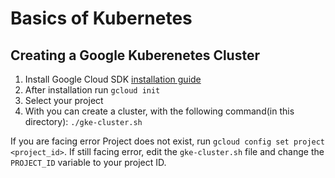 # Basics of Kubernetes

## Creating a Google Kuberenetes Cluster
1. Install Google Cloud SDK [installation guide](https://cloud.google.com/sdk/docs/install)
2. After installation run `gcloud init`
3. Select your project
4. With you can create a cluster, with the following command(in this directory): `./gke-cluster.sh`

If you are facing error Project does not exist, run `gcloud config set project <project_id>`.
If still facing error, edit the `gke-cluster.sh` file and change the `PROJECT_ID` variable to your project ID.
